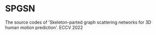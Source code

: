 # SPGSN
The source codes of 'Skeleton-parted graph scattering networks for 3D human motion prediction'. ECCV 2022
